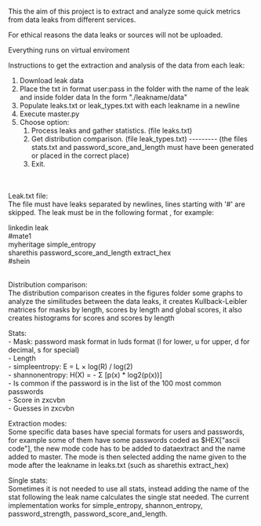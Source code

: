 This the aim of this project is to extract and analyze some quick metrics from data leaks from different services.<br/>

For ethical reasons the data leaks or sources will not be uploaded.<br/>

Everything runs on virtual enviroment<br/>

Instructions to get the extraction and analysis of the data from each leak:<br/>

1. Download leak data
2. Place the txt in format user:pass in the folder with the name of the leak and inside folder data
    In the form "./leakname/data"
3. Populate leaks.txt or leak_types.txt with each leakname in a newline
4. Execute master.py
5. Choose option:
    1. Process leaks and gather statistics. (file leaks.txt)
    2. Get distribution comparison. (file leak_types.txt) --------- (the files stats.txt and password_score_and_length must have been generated or placed in the correct place)
    3. Exit.

<br/><br/>
Leak.txt file:<br/>
The file must have leaks separated by newlines, lines starting with '#' are skipped. The leak must be in the following format <leakname> <stat> <extraction mode> , for example:<br/>

linkedin leak<br/>
#mate1<br/>
myheritage simple_entropy<br/>
sharethis password_score_and_length extract_hex<br/>
#shein<br/>

<br/>
Distribution comparison:<br/>
The distribution comparison creates in the figures folder some graphs to analyze the similitudes between the data leaks, it creates Kullback-Leibler matrices for masks by length, scores by length and global scores, it also creates histograms for scores and scores by length
<br/>

Stats:<br/>
    - Mask: password mask format in luds format (l for lower, u for upper, d for decimal, s for special)<br/>
    - Length<br/>
    - simpleentropy: E = L × log(R) / log(2)<br/>
    - shannonentropy: H(X) = - Σ [p(x) * log2(p(x))] <br/>
    - Is common if the password is in the list of the 100 most common passwords<br/>
    - Score in zxcvbn<br/>
    - Guesses in zxcvbn<br/>

Extraction modes:<br/>
    Some specific data bases have special formats for users and passwords, for example some of them have some passwords coded as $HEX["ascii code"], the new mode code has to be added to dataextract and the name added to master. The mode is then selected adding the name given to the mode after the leakname in leaks.txt (such as sharethis extract_hex) <br/>

Single stats:<br/>
    Sometimes it is not needed to use all stats, instead adding the name of the stat following the leak name calculates the single stat needed. The current implementation works for simple_entropy, shannon_entropy, password_strength, password_score_and_length.<br/>

